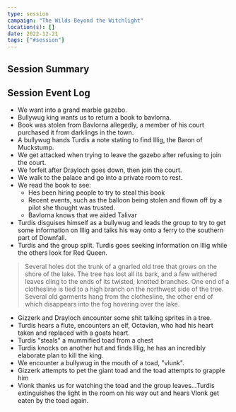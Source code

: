 ```yaml
---
type: session
campaign: "The Wilds Beyond the Witchlight"
location(s): []
date: 2022-12-21
tags: ["#session"]
---
```


## Session Summary

## Session Event Log

- We want into a grand marble gazebo.
- Bullywug king wants us to return a book to bavlorna.
- Book was stolen from Bavlorna allegedly, a member of his court purchased it from darklings in the town.
- A bullywug hands Turdis a note stating to find Illig, the Baron of Muckstump.
- We get attacked when trying to leave the gazebo after refusing to join the court.
- We forfeit after Drayloch goes down, then join the court.
- We walk to the palace and go into a private room to rest.
- We read the book to see:
	- Hes been hiring people to try to steal this book
	- Recent events, such as the balloon being stolen and flown off by a pilot she thought was trusted.
	- Bavlorna knows that we aided Talivar
- Turdis disguises himself as a bullywug and leads the group to try to get some information on Illig and talks his way onto a ferry to the southern part of Downfall.
- Turdis and the group split. Turdis goes seeking information on Illig while the others look for Red Queen.
> Several holes dot the trunk of a gnarled old tree that grows on the shore of the lake. The tree has lost all its bark, and a few withered leaves cling to the ends of its twisted, knotted branches. One end of a clothesline is tied to a high branch on the northwest side of the tree. Several old garments hang from the clothesline, the other end of which disappears into the fog hovering over the lake.
- Gizzerk and Drayloch encounter some shit talking sprites in a tree.
- Turdis hears a flute, encounters an elf, Octavian, who had his heart taken and replaced with a goats heart. 
- Turdis "steals" a mummified toad from a chest
- Turdis knocks on another hut and finds Illig, he has an incredibly elaborate plan to kill the king.
- We encounter a bullywug in the mouth of a toad, "vlunk".
- Gizzerk attempts to pet the giant toad and the toad attempts to grapple him
- Vlonk thanks us for watching the toad and the group leaves...Turdis extinguishes the light in the room on his way out and hears Vlonk get eaten by the toad again.
